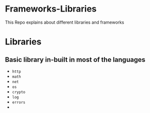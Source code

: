 # Frameworks-Libraries
This Repo explains about different libraries and frameworks

# Libraries
## Basic library in-built in most of the languages
- `http`
- `math`
- `net`
- `os`
- `crypto`
- `log`
- `errors`
- 

